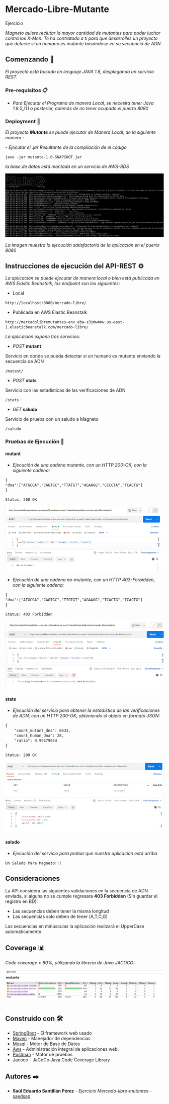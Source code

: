 # Mercado-Libre-Mutante
Ejercicio

_Magneto quiere reclutar la mayor cantidad de mutantes para poder luchar
contra los X-Men.
Te ha contratado a ti para que desarrolles un proyecto que detecte si un
humano es mutante basándose en su secuencia de ADN._

## Comenzando 🚀

_El proyecto está basado en lenguaje JAVA 1.8, desplegando un servicio REST._

### Pre-requisitos 📋
- _Para Ejecutar el Programa de manera Local, se necesita tener Java 1.8.0_111 o posterior, además de no tener ocupado el puerto 8080_

### Deployment 🔧
_El proyecto **Mutante** se puede ejecutar de Manera Local, de la siguiente manera :_

_- Ejecutar el .jar Resultante de la compilación de el código_

```
java -jar mutante-1.0-SNAPSHOT.jar
```
_la base de datos está montada en un servicio de AWS-RDS_

![Image text](https://github.com/saedsap/mutante-mercado.libre/blob/master/mutanteSpring.PNG)

_La imagen muestra la ejecución satisfactoria de la aplicación en el puerto 8080_

## Instrucciones de ejecución del API-REST ⚙️

_La aplicación se puede ejecutar de manera local o bien está publicada en AWS Elastic Beanstalk, los endpoint son los siguientes:_

- Local 
```
http://localhost:8080/mercado-libre/
```
- Publicada en AWS Elastic Beanstalk
```
http://mercadolibremutantes-env.eba-s3jmw4nw.us-east-1.elasticbeanstalk.com/mercado-libre/
```
_La aplicación expone tres servicios:_

- _POST_ **mutant**

Servicio en donde se pueda detectar si un humano es mutante enviando la secuencia de ADN
```
/mutant/
```
- _POST_ **stats**


Servicio con las estadísticas de las verificaciones de ADN
```
/stats
```
- _GET_ **saludo**

Servicio de prueba con un saludo a Magneto
```
/saludo
```

### Pruebas de Ejecución 🔩
#### **mutant**
- _Ejecución de una cadena mutante, con un HTTP 200-OK, con la siguiente cadena:_

```
{
"dna":["ATGCGA","CAGTGC","TTATGT","AGAAGG","CCCCTA","TCACTG"]
}
```
```
Status: 200 OK
```
![Image text](https://github.com/saedsap/mutante-mercado.libre/blob/master/200ok.PNG)

- _Ejecución de una cadena no-mutante, con un HTTP 403-Forbidden, con la siguiente cadena:_

```
{
"dna":["ATGCGA","CAGTGC","TTGTGT","AGAAGG","TCACTG","TCACTG"]
}
```
```
Status: 403 Forbidden
```
![Image text](https://github.com/saedsap/mutante-mercado.libre/blob/master/403.PNG)

#### **stats**
- _Ejecución del servicio para obtener la estadística de las verificaciones de ADN, con un HTTP 200-OK, obteniendo el objeto en formato JSON:_

```
{
    "count_mutant_dna": 6633,
    "count_human_dna": 28,
    "ratio": 0.99579644
}
```
```
Status: 200 OK
```
![Image text](https://github.com/saedsap/mutante-mercado.libre/blob/master/stats.PNG)

#### **saludo**
- _Ejecución del servicio para probar que nuestra aplicación está arriba_

```
Un Saludo Para Magneto!!!
```
## Consideraciones
La API considera las siguientes validaciones en la secuencia de ADN enviada, si alguna no se cumple regresara **403 Forbidden** (Sin guardar el registro en BD):
- Las secuencias deben tener la misma longitud
- Las secuencias solo deben de tener (A,T,C,G)

Las secuencias en minúsculas la aplicación realizará el UpperCase automáticamente.

## Coverage 📊

_Code coverage > 80%, utilizando la librería de Java JACOCO:_

![Image text](https://github.com/saedsap/mutante-mercado.libre/blob/master/coverage.PNG)

## Construido con 🛠️

* [SpringBoot](https://spring.io/projects/spring-boot) - El framework web usado
* [Maven](https://maven.apache.org) - Manejador de dependencias
* [Mysql](https://dev.mysql.com) - Motor de Base de Datos
* [Aws](https://aws.amazon.com/es/getting-started) - Administración integral de aplicaciones web.
* [Postman](https://www.postman.com/) - Motor de pruebas 
* Jacoco - JaCoCo Java Code Coverage Library



## Autores ✒️

* **Saúl Eduardo Santillán Pérez** - *Ejercicio Mercado-libre-mutantes* - [saedsap](https://github.com/saedsap)
